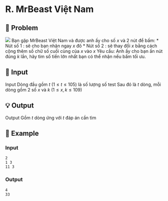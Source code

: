# R. MrBeast Việt Nam

## 📖 Problem

![](https://espresso.codeforces.com/4fa181c8aaf5dcf69560dd0ea744f336f3a64595.png)
Bạn gặp MrBeast Việt Nam và được anh ấy cho số
$x$
và
$2$
nút để bấm:
*
Nút số
$1$
: sẽ cho bạn nhận ngay
$x$
đô
*
Nút số
$2$
: sẽ thay đổi
$x$
bằng cách cộng thêm số chữ số cuối cùng của
$x$
vào
$x$
Yêu cầu:
Anh ấy cho bạn ấn nút đúng
$k$
lần, hãy tìm số tiền lớn nhất bạn có thể nhận nếu bấm tối ưu.


## 🧩 Input

Input
Dòng đầu gồm
$t$
$(1 ≤t≤ 105)$
là số lượng số test
Sau đó là
$t$
dòng, mỗi dòng gồm
$2$
số
$x$
và
$k$
$(1 ≤x,k≤ 109)$


## 💡 Output

Output
Gồm
$t$
dòng ứng với
$t$
đáp án cần tìm


## 🧠 Example

### Input

```text
2
1 3
11 3
```

### Output

```text
4
33
```


